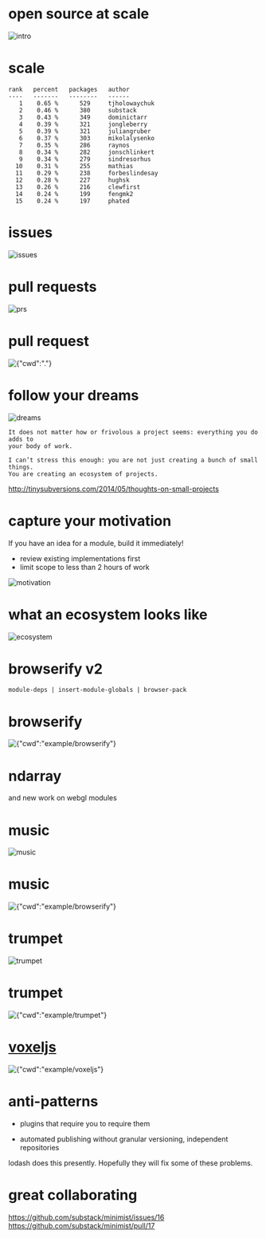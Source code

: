 # open source at scale

![intro](images/intro.png)

# scale

```
rank   percent   packages   author
----   -------   --------   ------
   1    0.65 %      529     tjholowaychuk
   2    0.46 %      380     substack
   3    0.43 %      349     dominictarr
   4    0.39 %      321     jongleberry
   5    0.39 %      321     juliangruber
   6    0.37 %      303     mikolalysenko
   7    0.35 %      286     raynos
   8    0.34 %      282     jonschlinkert
   9    0.34 %      279     sindresorhus
  10    0.31 %      255     mathias
  11    0.29 %      238     forbeslindesay
  12    0.28 %      227     hughsk
  13    0.26 %      216     clewfirst
  14    0.24 %      199     fengmk2
  15    0.24 %      197     phated
```

# issues

![issues](images/issues.png)

# pull requests

![prs](images/pr.png)

# pull request

![{"cwd":"."}](images/terminal.png)

# follow your dreams

![dreams](images/follow_your_dreams.png)

```
It does not matter how or frivolous a project seems: everything you do adds to
your body of work.

I can’t stress this enough: you are not just creating a bunch of small things.
You are creating an ecosystem of projects.
```

http://tinysubversions.com/2014/05/thoughts-on-small-projects

# capture your motivation

If you have an idea for a module, build it immediately!

* review existing implementations first
* limit scope to less than 2 hours of work

![motivation](images/motivation.png)

# what an ecosystem looks like

![ecosystem](images/dat.gif)

# browserify v2

<code>module-deps | insert-module-globals | browser-pack</code>

# browserify

![{"cwd":"example/browserify"}](images/terminal.png)

# ndarray

and new work on webgl modules

# music

![music](images/music.png)

# music

![{"cwd":"example/browserify"}](images/terminal.png)

# trumpet

![trumpet](images/trumpet.png)

# trumpet

![{"cwd":"example/trumpet"}](images/terminal.png)

# [voxeljs](example/voxeljs/spider)

![{"cwd":"example/voxeljs"}](images/terminal.png)

# anti-patterns

* plugins that require you to require them

* automated publishing without granular versioning, independent repositories

lodash does this presently. Hopefully they will fix some of these problems.

# great collaborating

https://github.com/substack/minimist/issues/16
https://github.com/substack/minimist/pull/17
